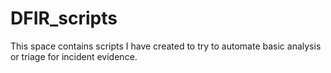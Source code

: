 # DFIR_scripts
This space contains scripts I have created to try to automate basic analysis or triage for incident evidence.
